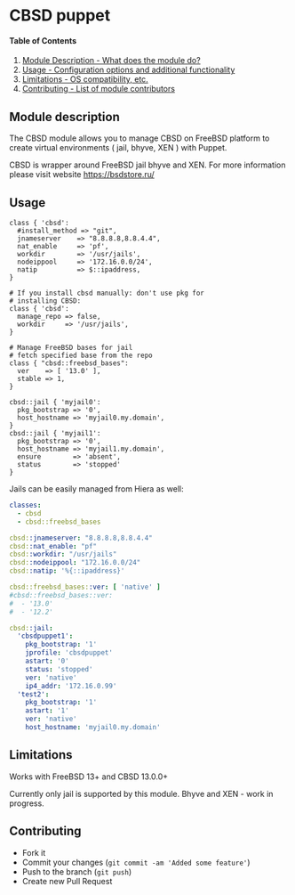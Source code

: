 # CBSD puppet

#### Table of Contents

1. [Module Description - What does the module do?](#module-description)
2. [Usage - Configuration options and additional functionality](#usage)
3. [Limitations - OS compatibility, etc.](#limitations)
4. [Contributing - List of module contributors](#contributing)

## Module description

The CBSD module allows you to manage CBSD on FreeBSD platform to create virtual environments ( jail, bhyve, XEN ) with Puppet.

CBSD is wrapper around FreeBSD jail bhyve and XEN. For more information please visit website https://bsdstore.ru/

## Usage

```Puppet
class { 'cbsd':
  #install_method => "git",
  jnameserver    => "8.8.8.8,8.8.4.4",
  nat_enable     => 'pf',
  workdir        => '/usr/jails',
  nodeippool     => '172.16.0.0/24',
  natip          => $::ipaddress,
}
```

```Puppet
# If you install cbsd manually: don't use pkg for
# installing CBSD:
class { 'cbsd':
  manage_repo => false,
  workdir     => '/usr/jails',
}
```

```Puppet
# Manage FreeBSD bases for jail
# fetch specified base from the repo
class { "cbsd::freebsd_bases":
  ver    => [ '13.0' ],
  stable => 1,
}

cbsd::jail { 'myjail0':
  pkg_bootstrap => '0',
  host_hostname => 'myjail0.my.domain',
}
cbsd::jail { 'myjail1':
  pkg_bootstrap => '0',
  host_hostname => 'myjail1.my.domain',
  ensure        => 'absent',
  status        => 'stopped'
}

```

Jails can be easily managed from Hiera as well:
```YAML
classes:
  - cbsd
  - cbsd::freebsd_bases

cbsd::jnameserver: "8.8.8.8,8.8.4.4"
cbsd::nat_enable: "pf"
cbsd::workdir: "/usr/jails"
cbsd::nodeippool: "172.16.0.0/24"
cbsd::natip: '%{::ipaddress}'

cbsd::freebsd_bases::ver: [ 'native' ]
#cbsd::freebsd_bases::ver:
#  - '13.0'
#  - '12.2'

cbsd::jail:
  'cbsdpuppet1':
    pkg_bootstrap: '1'
    jprofile: 'cbsdpuppet'
    astart: '0'
    status: 'stopped'
    ver: 'native'
    ip4_addr: '172.16.0.99'
  'test2':
    pkg_bootstrap: '1'
    astart: '1'
    ver: 'native'
    host_hostname: 'myjail0.my.domain'

```

## Limitations

Works with FreeBSD 13+ and CBSD 13.0.0+

Currently only jail is supported by this module. Bhyve and XEN - work in progress.

## Contributing

* Fork it
* Commit your changes (`git commit -am 'Added some feature'`)
* Push to the branch (`git push`)
* Create new Pull Request
